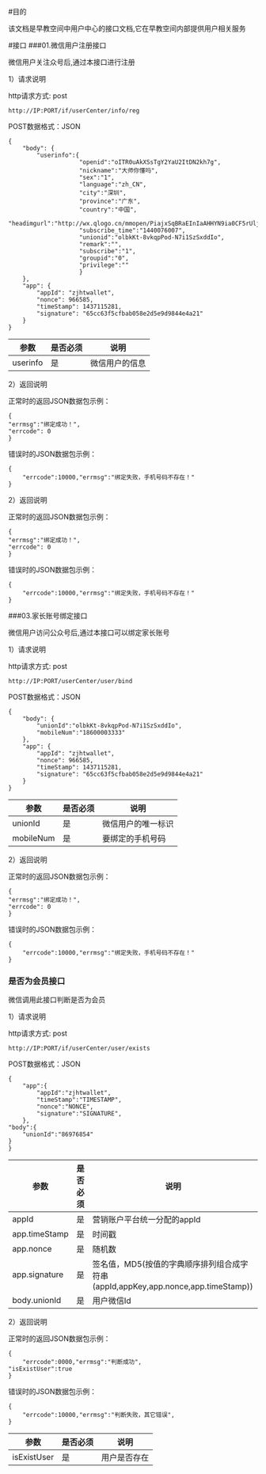 ﻿#目的

该文档是早教空间中用户中心的接口文档,它在早教空间内部提供用户相关服务


#接口
###01.微信用户注册接口

微信用户关注众号后,通过本接口进行注册

1）请求说明

http请求方式: post

    http://IP:PORT/if/userCenter/info/reg

POST数据格式：JSON

    {
	    "body": {
	        "userinfo":{
	                    "openid":"oITR0uAkXSsTgY2YaU2ItDN2kh7g",
	                    "nickname":"大师你懂吗",
	                    "sex":"1",
	                    "language":"zh_CN",
	                    "city":"深圳",
	                    "province":"广东",
	                    "country":"中国",      
	                    "headimgurl":"http://wx.qlogo.cn/mmopen/PiajxSqBRaEInIaAHHYN9ia0CF5rUljZlhDMHniaoft7MXwXDtLTHuACWyWTePqpvVc2qL6aGZchEUBg5X0RZsxyQ/0",
	                    "subscribe_time":"1440076007",
	                    "unionid":"olbkKt-8vkqpPod-N7i1SzSxddIo",
	                    "remark":"",
	                    "subscribe":"1",
	                    "groupid":"0",
	                    "privilege":""
                        }
	    },
	    "app": {
	        "appId": "zjhtwallet",
	        "nonce": 966585,
	        "timeStamp": 1437115281,
	        "signature": "65cc63f5cfbab058e2d5e9d9844e4a21"
	    }
	}

参数|是否必须|说明
----|----|-----
userinfo|是|微信用户的信息

2）返回说明

正常时的返回JSON数据包示例：

    {
    "errmsg":"绑定成功！",
    "errcode": 0
	}

错误时的JSON数据包示例：

    {
        "errcode":10000,"errmsg":"绑定失败，手机号码不存在！"
    }

2）返回说明

正常时的返回JSON数据包示例：

    {
    "errmsg":"绑定成功！",
    "errcode": 0
	}

错误时的JSON数据包示例：

    {
        "errcode":10000,"errmsg":"绑定失败，手机号码不存在！"
    }
###03.家长账号绑定接口

微信用户访问公众号后,通过本接口可以绑定家长账号

1）请求说明

http请求方式: post

    http://IP:PORT/userCenter/user/bind

POST数据格式：JSON

    {
	    "body": {
	        "unionId":"olbkKt-8vkqpPod-N7i1SzSxddIo",
	        "mobileNum":"18600003333"
	    },
	    "app": {
	        "appId": "zjhtwallet",
	        "nonce": 966585,
	        "timeStamp": 1437115281,
	        "signature": "65cc63f5cfbab058e2d5e9d9844e4a21"
	    }
	}

参数|是否必须|说明
----|----|-----
unionId|是|微信用户的唯一标识
mobileNum|是|要绑定的手机号码

2）返回说明

正常时的返回JSON数据包示例：

    {
    "errmsg":"绑定成功！",
    "errcode": 0
	}

错误时的JSON数据包示例：

    {
        "errcode":10000,"errmsg":"绑定失败，手机号码不存在！"
    }


### 是否为会员接口

微信调用此接口判断是否为会员

1）请求说明

http请求方式: post

    http://IP:PORT/if/userCenter/user/exists



POST数据格式：JSON

    {
        "app":{
            "appId":"zjhtwallet",
            "timeStamp":"TIMESTAMP",
            "nonce":"NONCE",
            "signature":"SIGNATURE",
        },
	"body":{
	    "unionId":"86976854"
	}
    }


参数|是否必须|说明
----|----|-----
appId|是|营销账户平台统一分配的appId
app.timeStamp|是|时间戳
app.nonce|是|随机数
app.signature|是|签名值，MD5(按值的字典顺序排列组合成字符串(appId,appKey,app.nonce,app.timeStamp))
body.unionId|是|用户微信Id

2）返回说明

正常时的返回JSON数据包示例：

    {
        "errcode":0000,"errmsg":"判断成功",
	"isExistUser":true
    }


错误时的JSON数据包示例：

    {
        "errcode":10000,"errmsg":"判断失败，其它错误",
    }

参数|是否必须|说明
----|----|-----
isExistUser|是|用户是否存在